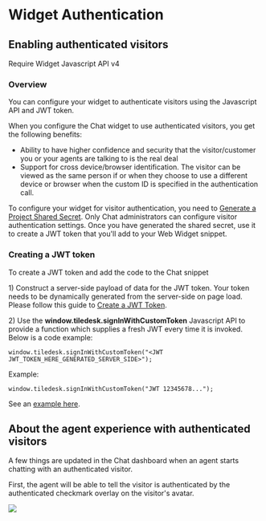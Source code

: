 # Widget Authentication

## Enabling authenticated visitors

Require Widget Javascript API v4

### Overview

You can configure your widget to authenticate visitors using the Javascript API and JWT token.

When you configure the Chat widget to use authenticated visitors, you get the following benefits:

* Ability to have higher confidence and security that the visitor/customer you or your agents are talking to is the real deal
* Support for cross device/browser identification. The visitor can be viewed as the same person if or when they choose to use a different device or browser when the custom ID is specified in the authentication call.

To configure your widget for visitor authentication, you need to [Generate a Project Shared Secret](../apis/authentication/README.md#generating-a-project-shared-secret).
Only Chat administrators can configure visitor authentication settings.
Once you have generated the shared secret, use it to create a JWT token that you'll add to your Web Widget snippet.

### Creating a JWT token

To create a JWT token and add the code to the Chat snippet

1\) Construct a server-side payload of data for the JWT token. Your token needs to be dynamically generated from the server-side on page load. Please follow this guide to [Create a JWT Token](../apis/authentication/README.md). 


2\) Use the **window.tiledesk.signInWithCustomToken** Javascript API to provide a function which supplies a fresh JWT every time it is invoked. Below is a code example:

```text
window.tiledesk.signInWithCustomToken("<JWT JWT_TOKEN_HERE_GENERATED_SERVER_SIDE>");
```

Example:

```text
window.tiledesk.signInWithCustomToken("JWT 12345678...");
```

See an [example here](#TODO).



## About the agent experience with authenticated visitors

A few things are updated in the Chat dashboard when an agent starts chatting with an authenticated visitor.

First, the agent will be able to tell the visitor is authenticated by the authenticated checkmark overlay on the visitor's avatar.

![](https://raw.githubusercontent.com/Tiledesk/tiledesk-docs/master/docs/authuser.png)

